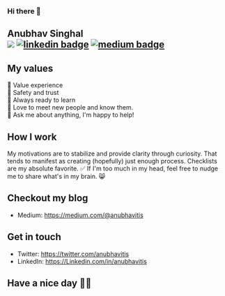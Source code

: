 ### Hi there 👋
## Anubhav Singhal <br>[![](https://img.shields.io/twitter/follow/anubhavitis?style=social)](https://twitter.com/intent/follow?screen_name=anubhavitis) [![linkedin badge](https://img.shields.io/badge/anubhavitis?style=flat&logo=linkedin)](https://www.linkedin.com/in/hemshree-madaan) [![medium badge](https://img.shields.io/badge/anubhavitis-30302f?style=flat&logo=medium)](https://medium.com/@anubhavitis)

## My values
🌟 Value experience<br>
💖 Safety and trust<br>
🍏 Always ready to learn<br>
🙌 Love to meet new people and know them.<br>
💬 Ask me about anything, I'm happy to help! 

## How I work
My motivations are to stabilize and provide clarity through curiosity. That tends to manifest as creating (hopefully) just enough process. Checklists are my absolute favorite. ✅ If I'm too much in my head, feel free to nudge me to share what's in my brain. 😸

## Checkout my blog
- Medium: https://medium.com/@anubhavitis

## Get in touch
- Twitter: https://twitter.com/anubhavitis
- LinkedIn: https://Linkedin.com/in/anubhavitis

## Have a nice day 🌟🌟
